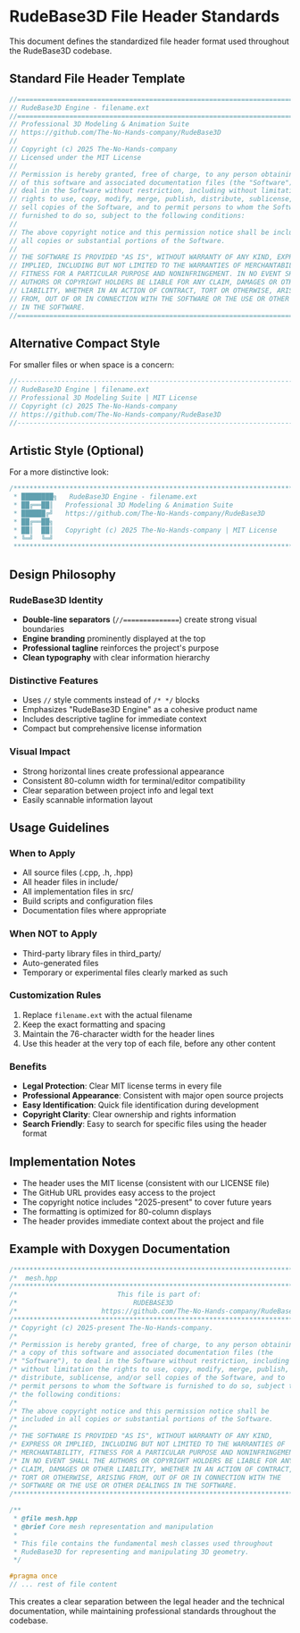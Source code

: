 # RudeBase3D File Header Standards

This document defines the standardized file header format used throughout the RudeBase3D codebase.

## Standard File Header Template

```cpp
//==============================================================================
// RudeBase3D Engine - filename.ext
//==============================================================================
// Professional 3D Modeling & Animation Suite
// https://github.com/The-No-Hands-company/RudeBase3D
//
// Copyright (c) 2025 The-No-Hands-company
// Licensed under the MIT License
//
// Permission is hereby granted, free of charge, to any person obtaining a copy
// of this software and associated documentation files (the "Software"), to 
// deal in the Software without restriction, including without limitation the 
// rights to use, copy, modify, merge, publish, distribute, sublicense, and/or 
// sell copies of the Software, and to permit persons to whom the Software is
// furnished to do so, subject to the following conditions:
//
// The above copyright notice and this permission notice shall be included in
// all copies or substantial portions of the Software.
//
// THE SOFTWARE IS PROVIDED "AS IS", WITHOUT WARRANTY OF ANY KIND, EXPRESS OR
// IMPLIED, INCLUDING BUT NOT LIMITED TO THE WARRANTIES OF MERCHANTABILITY,
// FITNESS FOR A PARTICULAR PURPOSE AND NONINFRINGEMENT. IN NO EVENT SHALL THE
// AUTHORS OR COPYRIGHT HOLDERS BE LIABLE FOR ANY CLAIM, DAMAGES OR OTHER
// LIABILITY, WHETHER IN AN ACTION OF CONTRACT, TORT OR OTHERWISE, ARISING
// FROM, OUT OF OR IN CONNECTION WITH THE SOFTWARE OR THE USE OR OTHER DEALINGS
// IN THE SOFTWARE.
//==============================================================================
```

## Alternative Compact Style

For smaller files or when space is a concern:

```cpp
//------------------------------------------------------------------------------
// RudeBase3D Engine | filename.ext
// Professional 3D Modeling Suite | MIT License
// Copyright (c) 2025 The-No-Hands-company
// https://github.com/The-No-Hands-company/RudeBase3D
//------------------------------------------------------------------------------
```

## Artistic Style (Optional)

For a more distinctive look:

```cpp
/*******************************************************************************
 * ████████╗   RudeBase3D Engine - filename.ext
 * ██╔══██║   Professional 3D Modeling & Animation Suite
 * ██████╔╝   https://github.com/The-No-Hands-company/RudeBase3D
 * ██╔══██╗   
 * ██║  ██║   Copyright (c) 2025 The-No-Hands-company | MIT License
 * ╚═╝  ╚═╝   
 ******************************************************************************/
```

## Design Philosophy

### RudeBase3D Identity
- **Double-line separators** (`//==============`) create strong visual boundaries
- **Engine branding** prominently displayed at the top
- **Professional tagline** reinforces the project's purpose
- **Clean typography** with clear information hierarchy

### Distinctive Features
- Uses `//` style comments instead of `/* */` blocks
- Emphasizes "RudeBase3D Engine" as a cohesive product name
- Includes descriptive tagline for immediate context
- Compact but comprehensive license information

### Visual Impact
- Strong horizontal lines create professional appearance
- Consistent 80-column width for terminal/editor compatibility
- Clear separation between project info and legal text
- Easily scannable information layout

## Usage Guidelines

### When to Apply
- All source files (.cpp, .h, .hpp)
- All header files in include/
- All implementation files in src/
- Build scripts and configuration files
- Documentation files where appropriate

### When NOT to Apply
- Third-party library files in third_party/
- Auto-generated files
- Temporary or experimental files clearly marked as such

### Customization Rules
1. Replace `filename.ext` with the actual filename
2. Keep the exact formatting and spacing
3. Maintain the 76-character width for the header lines
4. Use this header at the very top of each file, before any other content

### Benefits
- **Legal Protection**: Clear MIT license terms in every file
- **Professional Appearance**: Consistent with major open source projects
- **Easy Identification**: Quick file identification during development
- **Copyright Clarity**: Clear ownership and rights information
- **Search Friendly**: Easy to search for specific files using the header format

## Implementation Notes

- The header uses the MIT license (consistent with our LICENSE file)
- The GitHub URL provides easy access to the project
- The copyright notice includes "2025-present" to cover future years
- The formatting is optimized for 80-column displays
- The header provides immediate context about the project and file

## Example with Doxygen Documentation

```cpp
/**************************************************************************/
/*  mesh.hpp                                                              */
/**************************************************************************/
/*                         This file is part of:                         */
/*                             RUDEBASE3D                                 */
/*                     https://github.com/The-No-Hands-company/RudeBase3D */
/**************************************************************************/
/* Copyright (c) 2025-present The-No-Hands-company.                      */
/*                                                                        */
/* Permission is hereby granted, free of charge, to any person obtaining  */
/* a copy of this software and associated documentation files (the        */
/* "Software"), to deal in the Software without restriction, including    */
/* without limitation the rights to use, copy, modify, merge, publish,    */
/* distribute, sublicense, and/or sell copies of the Software, and to     */
/* permit persons to whom the Software is furnished to do so, subject to  */
/* the following conditions:                                              */
/*                                                                        */
/* The above copyright notice and this permission notice shall be         */
/* included in all copies or substantial portions of the Software.        */
/*                                                                        */
/* THE SOFTWARE IS PROVIDED "AS IS", WITHOUT WARRANTY OF ANY KIND,        */
/* EXPRESS OR IMPLIED, INCLUDING BUT NOT LIMITED TO THE WARRANTIES OF     */
/* MERCHANTABILITY, FITNESS FOR A PARTICULAR PURPOSE AND NONINFRINGEMENT. */
/* IN NO EVENT SHALL THE AUTHORS OR COPYRIGHT HOLDERS BE LIABLE FOR ANY   */
/* CLAIM, DAMAGES OR OTHER LIABILITY, WHETHER IN AN ACTION OF CONTRACT,   */
/* TORT OR OTHERWISE, ARISING FROM, OUT OF OR IN CONNECTION WITH THE      */
/* SOFTWARE OR THE USE OR OTHER DEALINGS IN THE SOFTWARE.                 */
/**************************************************************************/

/**
 * @file mesh.hpp
 * @brief Core mesh representation and manipulation
 * 
 * This file contains the fundamental mesh classes used throughout
 * RudeBase3D for representing and manipulating 3D geometry.
 */

#pragma once
// ... rest of file content
```

This creates a clear separation between the legal header and the technical documentation, while maintaining professional standards throughout the codebase.
